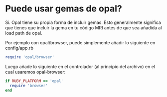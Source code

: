 # Puede usar gemas de opal?

Si. Opal tiene su propia forma de incluir gemas. Esto generalmente significa que tienes que incluir la gema en tu código MRI antes de que sea añadida al load path de opal.

Por ejemplo con opal/browser, puede simplemente añadir lo siguiente en config/app.rb

```ruby
require 'opal/browser'
```

Luego añade lo siguiente en el controlador (al principio del archivo) en el cual usaremos opal-browser:

```ruby
if RUBY_PLATFORM == 'opal'
  require 'browser'
end
```
